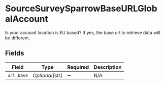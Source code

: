 # SourceSurveySparrowBaseURLGlobalAccount

Is your account location is EU based? If yes, the base url to retrieve data will be different.


## Fields

| Field              | Type               | Required           | Description        |
| ------------------ | ------------------ | ------------------ | ------------------ |
| `url_base`         | *Optional[str]*    | :heavy_minus_sign: | N/A                |